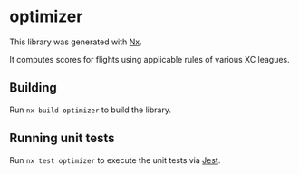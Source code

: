 # optimizer

This library was generated with [Nx](https://nx.dev).

It computes scores for flights using applicable rules of various XC leagues.

## Building

Run `nx build optimizer` to build the library.

## Running unit tests

Run `nx test optimizer` to execute the unit tests via [Jest](https://jestjs.io).
